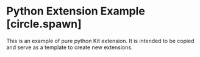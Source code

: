 # Python Extension Example [circle.spawn]

This is an example of pure python Kit extension. It is intended to be copied and serve as a template to create new extensions.

